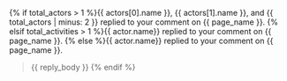 {% if total_actors > 1 %}{{ actors[0].name }}, {{ actors[1].name }}, and {{ total_actors | minus: 2 }} replied to your comment on {{ page_name }}.
{% elsif total_activities > 1 %}{{ actor.name}} replied to your comment on {{ page_name }}.
{% else %}{{ actor.name}} replied to your comment on {{ page_name }}.
> {{ reply_body }}
{% endif %}